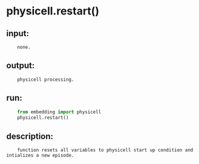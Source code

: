 # physicell.restart()

## input:
```
    none.

```

## output:
```
    physicell processing.

```

## run:
```python
    from embedding import physicell
    physicell.restart()

```

## description:
```
    function resets all variables to physicell start up condition and intializes a new episode.
```